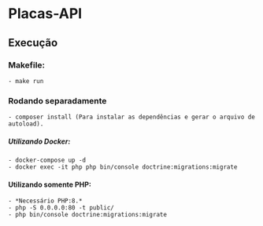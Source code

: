 # Placas-API
## Execução
###  Makefile:
    - make run
### Rodando separadamente
    - composer install (Para instalar as dependências e gerar o arquivo de autoload).
##### Utilizando Docker:
    - docker-compose up -d
    - docker exec -it php php bin/console doctrine:migrations:migrate 
#### Utilizando somente PHP:
    - *Necessário PHP:8.*
    - php -S 0.0.0.0:80 -t public/
    - php bin/console doctrine:migrations:migrate 
